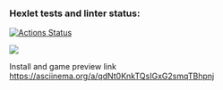 ### Hexlet tests and linter status:
[![Actions Status](https://github.com/Fold1/frontend-project-44/actions/workflows/hexlet-check.yml/badge.svg)](https://github.com/Fold1/frontend-project-44/actions)

<a href="https://codeclimate.com/github/Fold1/frontend-project-44/maintainability"><img src="https://api.codeclimate.com/v1/badges/8a438f4ba15d977fed87/maintainability" /></a>

Install and game preview link
https://asciinema.org/a/qdNt0KnkTQsIGxG2smqTBhpnj
